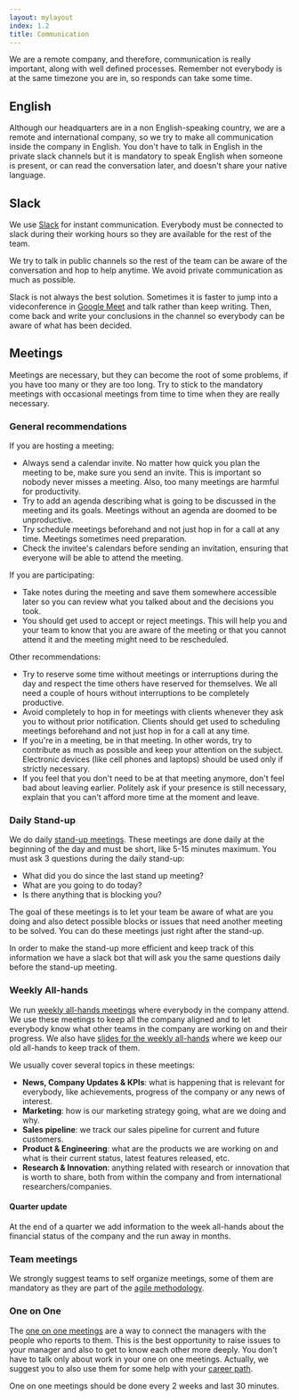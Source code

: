 ```yaml
---
layout: mylayout
index: 1.2
title: Communication
---
```


We are a remote company, and therefore, communication is really important, along with well defined processes. Remember not everybody is at the same timezone you are in, so responds can take some time.

## English

Although our headquarters are in a non English-speaking country, we are a remote and international company, so we try to make all communication inside the company in English. You don't have to talk in English in the private slack channels but it is mandatory to speak English when someone is present, or can read the conversation later, and doesn't share your native language.

## Slack

We use [Slack](https://serendeepia.slack.com) for instant communication. Everybody must be connected to slack during their working hours so they are available for the rest of the team.

We try to talk in public channels so the rest of the team can be aware of the conversation and hop to help anytime. We avoid private communication as much as possible.

Slack is not always the best solution. Sometimes it is faster to jump into a videconference in [Google Meet](https://meet.google.com) and talk rather than keep writing. Then, come back and write your conclusions in the channel so everybody can be aware of what has been decided.

## Meetings

Meetings are necessary, but they can become the root of some problems, if you have too many or they are too long. Try to stick to the mandatory meetings with occasional meetings from time to time when they are really necessary.

### General recommendations

If you are hosting a meeting:

* Always send a calendar invite. No matter how quick you plan the meeting to be, make sure you send an invite. This is important so nobody never misses a meeting. Also, too many meetings are harmful for productivity.
* Try to add an agenda describing what is going to be discussed in the meeting and its goals. Meetings without an agenda are doomed to be unproductive.
* Try schedule meetings beforehand and not just hop in for a call at any time. Meetings sometimes need preparation. 
* Check the invitee's calendars before sending an invitation, ensuring that everyone will be able to attend the meeting.

If you are participating:

* Take notes during the meeting and save them somewhere accessible later so you can review what you talked about and the decisions you took.
* You should get used to accept or reject meetings. This will help you and your team to know that you are aware of the meeting or that you cannot attend it and the meeting might need to be rescheduled.

Other recommendations:

* Try to reserve some time without meetings or interruptions during the day and respect the time others have reserved for themselves. We all need a couple of hours without interruptions to be completely productive.
* Avoid completely to hop in for meetings with clients whenever they ask you to without prior notification. Clients should get used to scheduling meetings beforehand and not just hop in for a call at any time.
* If you're in a meeting, be in that meeting. In other words, try to contribute as much as possible and keep your attention on the subject. Electronic devices (like cell phones and laptops) should be used only if strictly necessary.
* If you feel that you don't need to be at that meeting anymore, don't feel bad about leaving earlier. Politely ask if your presence is still necessary, explain that you can't afford more time at the moment and leave.

### Daily Stand-up

We do daily [stand-up meetings](https://en.wikipedia.org/wiki/Stand-up_meeting). These meetings are done daily at the beginning of the day and must be short, like 5-15 minutes maximum. You must ask 3 questions during the daily stand-up:
* What did you do since the last stand up meeting?
* What are you going to do today?
* Is there anything that is blocking you?

The goal of these meetings is to let your team be aware of what are you doing and also detect possible blocks or issues that need another meeting to be solved. You can do these meetings just right after the stand-up.

In order to make the stand-up more efficient and keep track of this information we have a slack bot that will ask you the same questions daily before the stand-up meeting.

### Weekly All-hands

We run [weekly all-hands meetings](https://blog.sli.do/what-is-an-all-hands-meeting-and-why-should-you-start-having-one/) where everybody in the company attend. We use these meetings to keep all the company aligned and to let everybody know what other teams in the company are working on and their progress. We also have [slides for the weekly all-hands](https://docs.google.com/presentation/d/18qVRzTrHwUVy5TnuEp_pp-7_Cskpllg3I3qnu1NJ9qw) where we keep our old all-hands to keep track of them. 

We usually cover several topics in these meetings:
* __News, Company Updates & KPIs__: what is happening that is relevant for everybody, like achievements, progress of the company or any news of interest.
* __Marketing__: how is our marketing strategy going, what are we doing and why.
* __Sales pipeline__: we track our sales pipeline for current and future customers.
* __Product & Engineering__: what are the products we are working on and what is their current status, latest features released, etc.
* __Research & Innovation__: anything related with research or innovation that is worth to share, both from within the company and from international researchers/companies. 

#### Quarter update

At the end of a quarter we add information to the week all-hands about the financial status of the company and the run away in months.

### Team meetings

We strongly suggest teams to self organize meetings, some of them are mandatory as they are part of the [agile methodology](https://github.com/serendeepia/playbook/blob/master/_docs/4_1_agile_methodology.md).

### One on One

The [one on one meetings](https://medium.com/swlh/how-to-run-the-best-one-on-one-meetings-a2e001e64612) are a way to connect the managers with the people who reports to them. This is the best opportunity to raise issues to your manager and also to get to know each other more deeply. You don't have to talk only about work in your one on one meetings. Actually, we suggest you to also use them for some help with your [career path](https://github.com/serendeepia/playbook/blob/master/_docs/2_3_career_path.md).

One on one meetings should be done every 2 weeks and last 30 minutes.
